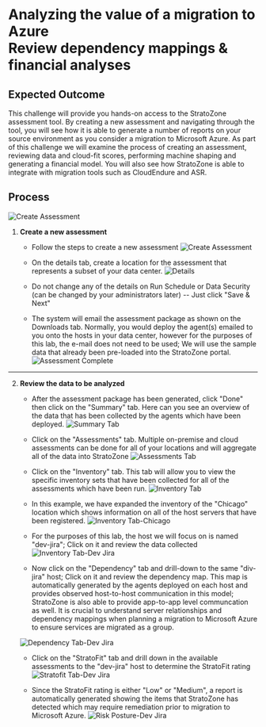 # Analyzing the value of a migration to Azure<br>Review dependency mappings & financial analyses

## Expected Outcome

This challenge will provide you hands-on access to the StratoZone assessment tool.  By creating a new assessment and navigating through the tool, you will see how it is able to generate a number of reports on your source environment as you consider a migration to Microsoft Azure.  As part of this challenge we will examine the process of creating an assessment, reviewing data and cloud-fit scores, performing machine shaping and generating a financial model. You will also see how StratoZone is able to integrate with migration tools such as CloudEndure and ASR.

## Process

![Create Assessment](./images/strat-create-new-assessment-1.jpg)

1. <strong>Create a new assessment</strong>
    * Follow the steps to create a new assessment
    ![Create Assessment](./images/strat-create-new-assessment-2.jpg) 

    * On the details tab, create a location for the assessment that represents a subset of your data center.
    ![Details](./images/strat-create-new-assessment-3.jpg) 

    * Do not change any of the details on Run Schedule or Data Security (can be changed by your administrators later) -- Just click "Save & Next"
    * The system will email the assessment package as shown on the Downloads tab.  Normally, you would deploy the agent(s) emailed to you onto the hosts in your data center, however for the purposes of this lab, the e-mail does not need to be used; We will use the sample data that already been pre-loaded into the StratoZone portal.
    ![Assessment Complete](./images/strat-create-new-assessment-4.jpg)

<hr>

2. <strong>Review the data to be analyzed</strong>

    * After the assessment package has been generated, click "Done" then click on the "Summary" tab. Here can you see an overview of the data that has been collected by the agents which have been deployed.
    ![Summary Tab](./images/strat-summary-1.jpg)
    * Click on the "Assessments" tab. Multiple on-premise and cloud assessments can be done for all of your locations and will aggregate all of the data into StratoZone
    ![Assessments Tab](./images/strat-summary-2.jpg)

    * Click on the "Inventory" tab. This tab will allow you to view the specific inventory sets that have been collected for all of the assessments which have been run.
    ![Inventory Tab](./images/strat-summary-3.jpg)

    * In this example, we have expanded the inventory of the "Chicago" location which shows information on all of the host servers that have been registered.
    ![Inventory Tab-Chicago](./images/strat-summary-4.jpg)

    * For the purposes of this lab, the host we will focus on is named "dev-jira"; Click on it and review the data collected
    ![Inventory Tab-Dev Jira](./images/strat-summary-5.jpg)
 
    * Now click on the "Dependency" tab and drill-down to the same "div-jira" host; Click on it and review the dependency map.  This map is automatically generated by the agents deployed on each host and provides observed host-to-host communication in this model; StratoZone is also able to provide app-to-app level communcation as well. It is crucial to understand server relationships and dependency mappings when planning a migration to Microsoft Azure to ensure services are migrated as a group.

    ![Dependency Tab-Dev Jira](./images/strat-summary-6.jpg)

    * Click on the "StratoFit" tab and drill down in the available assessments to the "dev-jira" host to determine the StratoFit rating
    ![Stratofit Tab-Dev Jira](./images/strat-summary-7.jpg)

    * Since the StratoFit rating is either "Low" or "Medium", a report is automatically generated showing the items that StratoZone has detected which may require remediation prior to migration to Microsoft Azure.
    ![Risk Posture-Dev Jira](./images/strat-summary-8.jpg)



    

